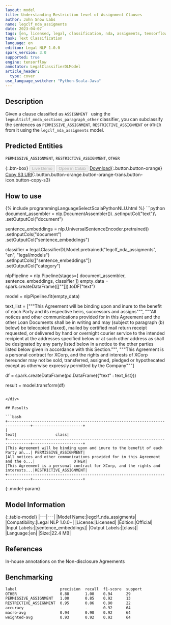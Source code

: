 ```yaml
---
layout: model
title: Understanding Restriction level of Assignment Clauses
author: John Snow Labs
name: legclf_nda_assigments
date: 2023-04-07
tags: [en, licensed, legal, classification, nda, assigments, tensorflow]
task: Text Classification
language: en
edition: Legal NLP 1.0.0
spark_version: 3.0
supported: true
engine: tensorflow
annotator: LegalClassifierDLModel
article_header:
  type: cover
use_language_switcher: "Python-Scala-Java"
---
```


## Description

Given a clause classified as `ASSIGNMENT ` using the `legmulticlf_mnda_sections_paragraph_other` classifier, you can subclassify the sentences as `PERMISSIVE_ASSIGNMENT`, `RESTRICTIVE_ASSIGNMENT` or `OTHER` from it using the `legclf_nda_assigments` model.

## Predicted Entities

`PERMISSIVE_ASSIGNMENT`, `RESTRICTIVE_ASSIGNMENT`, `OTHER`

{:.btn-box}
<button class="button button-orange" disabled>Live Demo</button>
<button class="button button-orange" disabled>Open in Colab</button>
[Download](https://s3.amazonaws.com/auxdata.johnsnowlabs.com/legal/models/legclf_nda_assigments_en_1.0.0_3.0_1680898751373.zip){:.button.button-orange}
[Copy S3 URI](s3://auxdata.johnsnowlabs.com/legal/models/legclf_nda_assigments_en_1.0.0_3.0_1680898751373.zip){:.button.button-orange.button-orange-trans.button-icon.button-copy-s3}

## How to use



<div class="tabs-box" markdown="1">
{% include programmingLanguageSelectScalaPythonNLU.html %}
```python
document_assembler = nlp.DocumentAssembler()\
    .setInputCol("text")\
    .setOutputCol("document")
    
sentence_embeddings = nlp.UniversalSentenceEncoder.pretrained()\
    .setInputCols("document")\
    .setOutputCol("sentence_embeddings")

classifier = legal.ClassifierDLModel.pretrained("legclf_nda_assigments", "en", "legal/models")\
    .setInputCols(["sentence_embeddings"])\
    .setOutputCol("category")

nlpPipeline = nlp.Pipeline(stages=[
      document_assembler, 
      sentence_embeddings,
      classifier
])
empty_data = spark.createDataFrame([[""]]).toDF("text")
                  
model = nlpPipeline.fit(empty_data)

text_list = ["""This Agreement will be binding upon and inure to the benefit of each Party and its respective heirs, successors and assigns""",
                   """All notices and other communications provided for in this Agreement and the other Loan Documents shall be in writing and may (subject to paragraph (b) below) be telecopied (faxed), mailed by certified mail return receipt requested, or delivered by hand or overnight courier service to the intended recipient at the addresses specified below or at such other address as shall be designated by any party listed below in a notice to the other parties listed below given in accordance with this Section.""",
                   """This Agreement is a personal contract for XCorp, and the rights and interests of XCorp hereunder may not be sold, transferred, assigned, pledged or hypothecated except as otherwise expressly permitted by the Company"""]

df = spark.createDataFrame(pd.DataFrame({"text" : text_list}))

result = model.transform(df)
```

</div>

## Results

```bash
+--------------------------------------------------------------------------------+----------------------+
|                                                                            text|                 class|
+--------------------------------------------------------------------------------+----------------------+
|This Agreement will be binding upon and inure to the benefit of each Party an...| PERMISSIVE_ASSIGNMENT|
|All notices and other communications provided for in this Agreement and the o...|                 OTHER|
|This Agreement is a personal contract for XCorp, and the rights and interests...|RESTRICTIVE_ASSIGNMENT|
+--------------------------------------------------------------------------------+----------------------+
```

{:.model-param}
## Model Information

{:.table-model}
|---|---|
|Model Name:|legclf_nda_assigments|
|Compatibility:|Legal NLP 1.0.0+|
|License:|Licensed|
|Edition:|Official|
|Input Labels:|[sentence_embeddings]|
|Output Labels:|[class]|
|Language:|en|
|Size:|22.4 MB|

## References

In-house annotations on the Non-disclosure Agreements

## Benchmarking

```bash
label                   precision  recall  f1-score  support 
OTHER                   0.88       1.00    0.94      29      
PERMISSIVE_ASSIGNMENT   1.00       0.85    0.92      13      
RESTRICTIVE_ASSIGNMENT  0.95       0.86    0.90      22      
accuracy                -          -       0.92      64      
macro-avg               0.94       0.90    0.92      64      
weighted-avg            0.93       0.92    0.92      64   
```
